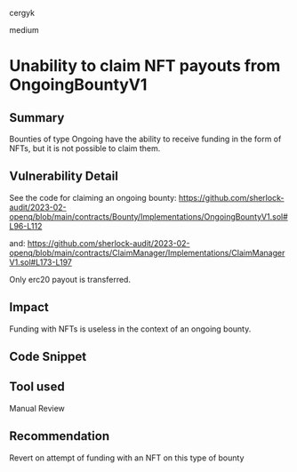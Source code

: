 cergyk

medium

# Unability to claim NFT payouts from OngoingBountyV1

## Summary
Bounties of type Ongoing have the ability to receive funding in the form of NFTs, but it is not possible to claim them.

## Vulnerability Detail
See the code for claiming an ongoing bounty:
https://github.com/sherlock-audit/2023-02-openq/blob/main/contracts/Bounty/Implementations/OngoingBountyV1.sol#L96-L112

and:
https://github.com/sherlock-audit/2023-02-openq/blob/main/contracts/ClaimManager/Implementations/ClaimManagerV1.sol#L173-L197

Only erc20 payout is transferred.

## Impact
Funding with NFTs is useless in the context of an ongoing bounty.

## Code Snippet

## Tool used

Manual Review

## Recommendation
Revert on attempt of funding with an NFT on this type of bounty
